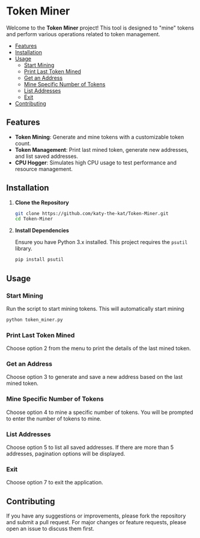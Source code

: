 # Token Miner

Welcome to the **Token Miner** project! This tool is designed to "mine" tokens and perform various operations related to token management.

- [Features](#features)
- [Installation](#installation)
- [Usage](#usage)
  - [Start Mining](#start-mining)
  - [Print Last Token Mined](#print-last-token-mined)
  - [Get an Address](#get-an-address)
  - [Mine Specific Number of Tokens](#mine-specific-number-of-tokens)
  - [List Addresses](#list-addresses)
  - [Exit](#exit)
- [Contributing](#contributing)

## Features

- **Token Mining**: Generate and mine tokens with a customizable token count.
- **Token Management**: Print last mined token, generate new addresses, and list saved addresses.
- **CPU Hogger**: Simulates high CPU usage to test performance and resource management.

## Installation

1. **Clone the Repository**

   ```bash
   git clone https://github.com/katy-the-kat/Token-Miner.git
   cd Token-Miner
   ```

2. **Install Dependencies**

   Ensure you have Python 3.x installed. This project requires the `psutil` library.

   ```bash
   pip install psutil
   ```

## Usage

### Start Mining

Run the script to start mining tokens. This will automatically start mining

```bash
python token_miner.py
```

### Print Last Token Mined

Choose option 2 from the menu to print the details of the last mined token.

### Get an Address

Choose option 3 to generate and save a new address based on the last mined token.

### Mine Specific Number of Tokens

Choose option 4 to mine a specific number of tokens. You will be prompted to enter the number of tokens to mine.

### List Addresses

Choose option 5 to list all saved addresses. If there are more than 5 addresses, pagination options will be displayed.

### Exit

Choose option 7 to exit the application.

## Contributing

If you have any suggestions or improvements, please fork the repository and submit a pull request. For major changes or feature requests, please open an issue to discuss them first.

